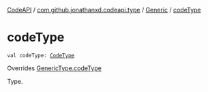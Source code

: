 [CodeAPI](../../index.md) / [com.github.jonathanxd.codeapi.type](../index.md) / [Generic](index.md) / [codeType](.)

# codeType

`val codeType: `[`CodeType`](../-code-type/index.md)

Overrides [GenericType.codeType](../-generic-type/code-type.md)

Type.


